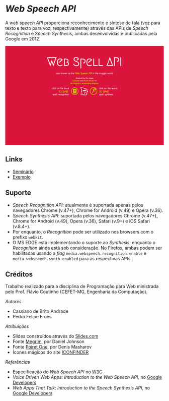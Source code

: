 # _Web Speech API_

A _web speech API_ proporciona reconhecimento e síntese de fala (voz para texto e texto para voz, respectivamente) através das APIs de _Speech Recognition_ e _Speech Synthesis_, ambas desenvolvidas e publicadas pela Google em 2012.

![](img/screenshot.png)

## Links

- [Seminário][seminar]
- [Exemplo][example]

## Suporte

- _Speech Recognition API_: atualmente é suportada apenas pelos navegadores Chrome (v.47+), Chrome for Android (v.49) e Opera (v.36).
- _Speech Synthesis API_: suportada pelos navegadores Chrome (v.47+), Chrome for Android (v.49), Opera (v.36), Safari (v.9+) e iOS Safari (v.8.4+).
- Por enquanto, o _Recognition_ pode ser utilizado nos browsers com o prefixo `webkit`.
- O MS EDGE está implementando o suporte ao _Synthesis_, enquanto o _Recognition_ ainda está sob consideração. No Firefox, ambas podem ser habilitadas usando a _flag_ `media.webspeech.recognition.enable` e `media.webspeech.synth.enabled` para as respectivas APIs.

## Créditos

Trabalho realizado para a disciplina de Programação para Web ministrada pelo Prof. Flávio Coutinho (CEFET-MG, Engenharia da Computação).

*Autores*
- Cassiano de Brito Andrade
- Pedro Felipe Froes

*Atribuições*
- Slides construídos através do [Slides.com][source1]
- Fonte [Megrim][source2], por Daniel Johnson
- Fonte [Poiret One][source3], por Denis Masharov
- Ícones mágicos do site [ICONFINDER][source4]

*Referências*
- Especificação do _Web Speech API_ no [W3C][ref1]
- _Voice Driven Web Apps: Introduction to the Web Speech API_, no [Google Developers][ref2]
- _Web Apps That Talk: Introduction to the Speech Synthesis API_, no [Google Developers][ref3]

[seminar]: http://slides.com/pedrofelipefroes/web-speech-api/fullscreen
[example]: http://pedrofelipefroes.github.io/cefet-web-weblot/apis/web-speech-api/index.html
[source1]: https://slides.com
[source2]: https://www.google.com/fonts/specimen/Megrim
[source3]: https://www.google.com/fonts/specimen/Poiret+One
[source4]: https://www.iconfinder.com
[ref1]: https://dvcs.w3.org/hg/speech-api/raw-file/tip/speechapi.html
[ref2]: https://developers.google.com/web/updates/2013/01/Voice-Driven-Web-Apps-Introduction-to-the-Web-Speech-API?hl=en
[ref3]: https://developers.google.com/web/updates/2014/01/Web-apps-that-talk-Introduction-to-the-Speech-Synthesis-API?hl=en